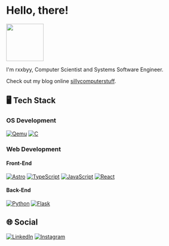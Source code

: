 # Hello, there!
   <img src="https://media4.giphy.com/media/v1.Y2lkPTc5MGI3NjExa2hlbDFqMGNpZG5oNDNvcHYwb243Z2xtZG92MW12cWczMTZyb2xjMyZlcD12MV9pbnRlcm5hbF9naWZfYnlfaWQmY3Q9Zw/dDwicM3uFUqfC/giphy.gif" width="100">

I'm rxxbyy, Computer Scientist and Systems Software Engineer.

Check out my blog online [sillycomputerstuff](https://sillycomputerstuff.netlify.app).

## 🖥️ Tech Stack
### OS Development
[![Qemu](https://img.shields.io/badge/QEMU-FF6600?style=for-the-badge&logo=qemu&logoColor=white)](https://www.qemu.org/)
[![C](https://img.shields.io/badge/C-A8B9CC?style=for-the-badge&logo=c&logoColor=black)](https://www.iso.org/standard/74528.html)

### Web Development

#### Front-End
[![Astro](https://img.shields.io/badge/Astro-FF5D01?style=for-the-badge&logo=astro&logoColor=white)](https://astro.build/)
[![TypeScript](https://img.shields.io/badge/TypeScript-3178C6?style=for-the-badge&logo=typescript&logoColor=white)](https://www.typescriptlang.org/)
[![JavaScript](https://img.shields.io/badge/JavaScript-F7DF1E?style=for-the-badge&logo=javascript&logoColor=black)](https://developer.mozilla.org/en-US/docs/Web/JavaScript)
[![React](https://img.shields.io/badge/React-61DAFB?style=for-the-badge&logo=react&logoColor=black)](https://react.dev/)

#### Back-End
[![Python](https://img.shields.io/badge/Python-3776AB?style=for-the-badge&logo=python&logoColor=white)](https://www.python.org/)
[![Flask](https://img.shields.io/badge/Flask-000000?style=for-the-badge&logo=flask&logoColor=white)](https://flask.palletsprojects.com/)

## 🌐 Social
[![LinkedIn](https://img.shields.io/badge/LinkedIn-0A66C2?style=for-the-badge&logo=linkedin&logoColor=white)](https://linkedin.com/in/manuel21)
[![Instagram](https://img.shields.io/badge/Instagram-E4405F?style=for-the-badge&logo=instagram&logoColor=white)](https://instagram.com/mangolito.21)
